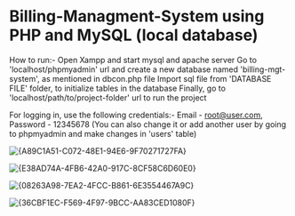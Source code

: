 # Billing-Managment-System using PHP and MySQL (local database)

How to run:-
Open Xampp and start mysql and apache server
Go to 'localhost/phpmyadmin' url and create a new database named 'billing-mgt-system', as mentioned in dbcon.php file
Import sql file from 'DATABASE FILE' folder, to initialize tables in the database
Finally, go to 'localhost/path/to/project-folder' url to run the project

For logging in, use the following credentials:-
Email - root@user.com, Password - 12345678 (You can also change it or add another user by going to phpmyadmin and make changes in 'users' table)

![{A89C1A51-C072-48E1-94E6-9F70271727FA}](https://github.com/user-attachments/assets/cba7e2ad-46a3-4a8d-8510-04981fbc6e52)

![{E38AD74A-4FB6-42A0-917C-8CF58C6D60E0}](https://github.com/user-attachments/assets/20c6a229-7d3a-40b1-b80b-ca0c7b2021fd)

![{08263A98-7EA2-4FCC-B861-6E3554467A9C}](https://github.com/user-attachments/assets/3587867f-b6bd-40f3-85f3-dfeafe1c0e5f)

![{36CBF1EC-F569-4F97-9BCC-AA83CED1080F}](https://github.com/user-attachments/assets/bc9b83a6-468b-46c3-887b-098af4417f5b)
